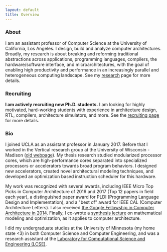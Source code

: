 ```yaml
---
layout: default
title: Overview
---
```


### About

I am an assistant professor of Computer Science at the University of
California, Los Angeles.  I design, build and analyze computer architectures.
Broadly, my research is about breaking and reforming traditional abstractions
across applications, programming languages, compilers, the hardware/software
interface, and microarchitectures, with the goal of enabling high productivity 
and performance in an increasingly parallel and heterogeneous computing landscape. 
See my [research]({{site.baseurl}}/01-research/) page for more details.

### Recruiting

**I am actively recruiting new Ph.D. students.**  I am looking for highly
motivated, hard-working students with experience in architecture design, RTL, compilers,
architecture simulators, and more.  See the [recruiting
page]({{site.baseurl}}/08-recruiting/) for more details.



### Bio

I joined UCLA as an assistant professor in January 2017. 
Before that I worked in the Vertical research group at the University
of Wisconsin - Madison ([old webpage](http://pages.cs.wisc.edu/~tjn/)). 
My thesis research studied modularized processor 
cores, which are high-performance cores separated into 
specialized processors or accelerators towards broad program behaviors. 
I designed new accelerators, created novel architectural modeling techniques,
and developed an optimization based instruction scheduler for this hardware.

My work was recognized with several awards, including IEEE Micro Top Picks
in Computer Architecture of 2016 and 2017 (Top 12 papers in field each year),
a distinguished paper award for PLDI (Programming Language Design and Implementation),
and a "best of" award for IEEE CAL (Computer Architecture Letters).  I also 
received [the Google Fellowship in Computer Architecture in 2014](
http://services.google.com/fh/files/blogs/2014googlephdfellowshiprecipients.pdf).
Finally, I co-wrote a
[synthesis lecture](http://www.morganclaypool.com/doi/abs/10.2200/S00531ED1V01Y201308CAC026) 
on mathematical modeling and optimization, as it applies to computer architecture.

I did my undergraduate studies at the University of Minnesota (my home state <3)
in both Computer Science and Computer Engineering, and was a research assistant
at the <a href=http://www.lcse.umn.edu/>Laboratory for Computational Science and
Engineering (LCSE)</a>.



[//]: # (Comment)
